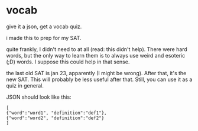 # vocab

give it a json, get a vocab quiz.

i made this to prep for my SAT.

quite frankly, I didn't need to at all (read: this didn't help). There were hard words, but the only way to learn them is to always use weird and esoteric (;D) words. I suppose this could help in that sense.

the last old SAT is jan 23, apparently (I might be wrong). After that, it's the new SAT. This will probably be less useful after that. Still, you can use it as a quiz in general.

JSON should look like this:

```
[
{"word":"word1", "definition":"def1"},
{"word":"word2", "definition":"def2"}
]
```
